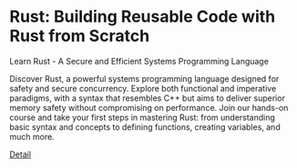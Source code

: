 # Rust: Building Reusable Code with Rust from Scratch

Learn Rust - A Secure and Efficient Systems Programming Language

Discover Rust, a powerful systems programming language designed for safety and secure concurrency. Explore both functional and imperative paradigms, with a syntax that resembles C++ but aims to deliver superior memory safety without compromising on performance. Join our hands-on course and take your first steps in mastering Rust: from understanding basic syntax and concepts to defining functions, creating variables, and much more. 

[Detail](https://eduitfree.com/courses/rust-building-reusable-code-with-rust-from-scratch)